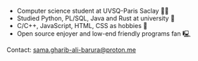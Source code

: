 - Computer science student at UVSQ-Paris Saclay 👨‍🎓
- Studied Python, PL/SQL, Java and Rust at university 🏅
- C/C++, JavaScript, HTML, CSS as hobbies 🎾
- Open source enjoyer and low-end friendly programs fan 🖳

Contact: sama.gharib-ali-barura@proton.me
